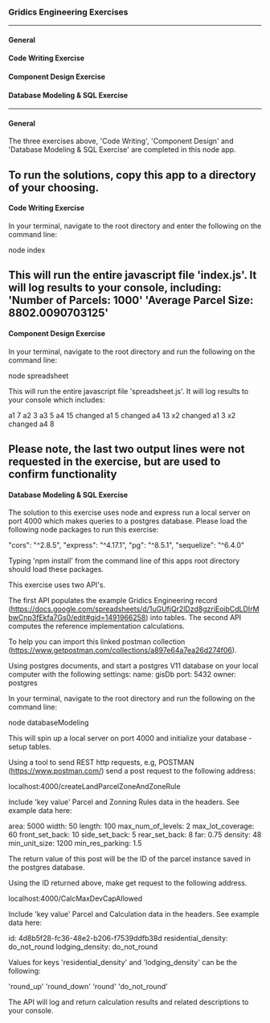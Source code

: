 ### Gridics Engineering Exercises
---
#### General
#### Code Writing Exercise
#### Component Design Exercise
#### Database Modeling & SQL Exercise
---

#### General
The three exercises above, 'Code Writing', 'Component Design' and 'Database Modeling & SQL Exercise' are completed in this node app.

To run the solutions, copy this app to a directory of your choosing.
---

#### Code Writing Exercise
In your terminal, navigate to the root directory and enter the following on the command line:

node index

This will run the entire javascript file 'index.js'.
It will log results to your console, including:
'Number of Parcels:  1000'
'Average Parcel Size:  8802.0090703125'
---

#### Component Design Exercise
In your terminal, navigate to the root directory and run the following on the command line:

node spreadsheet

This will run the entire javascript file 'spreadsheet.js'.
It will log results to your console which includes:

a1 7
a2 3
a3 5
a4 15
changed a1 5
changed a4 13
x2 changed a1 3
x2 changed a4 8

Please note, the last two output lines were not requested in the exercise, but are used to confirm functionality
---

#### Database Modeling & SQL Exercise

The solution to this exercise uses node and express run a local server on port 4000 which makes queries to a postgres database. Please load the following node packages to run this exercise:

"cors": "^2.8.5",
"express": "^4.17.1",
"pg": "^8.5.1",
"sequelize": "^6.4.0"

Typing 'npm install' from the command line of this apps root directory should load these packages.

This exercise uses two API's.

The first API populates the example Gridics Engineering record (https://docs.google.com/spreadsheets/d/1uGUfjQr2lDzd8gzriEoibCdLDIrMbwCnp3fEkfa7Gs0/edit#gid=1491966258) into tables. The second API computes the reference implementation calculations.

To help you can import this linked postman collection (https://www.getpostman.com/collections/a897e64a7ea26d274f06).

Using postgres documents, and start a postgres V11 database on your local computer with the following settings:
name: gisDb
port: 5432
owner: postgres

In your terminal, navigate to the root directory and run the following on the command line:

node databaseModeling

This will spin up a local server on port 4000 and initialize your database - setup tables.

Using a tool to send REST http requests, e.g, POSTMAN (https://www.postman.com/) send a post request to the following address:

localhost:4000/createLandParcelZoneAndZoneRule

Include 'key value' Parcel and Zonning Rules data in the headers. See example data here:

area: 5000
width: 50
length: 100
max_num_of_levels: 2
max_lot_coverage: 60
front_set_back: 10
side_set_back: 5
rear_set_back: 8
far: 0.75
density: 48
min_unit_size: 1200
min_res_parking: 1.5

The return value of this post will be the ID of the parcel instance saved in the postgres database.

Using the ID returned above, make get request to the following address.

localhost:4000/CalcMaxDevCapAllowed

Include 'key value' Parcel and Calculation data in the headers. See example data here:

id: 4d8b5f28-fc36-48e2-b206-f7539ddfb38d
residential_density: do_not_round
lodging_density: do_not_round

Values for keys 'residential_density' and 'lodging_density' can be the following:

'round_up'
'round_down'
'round'
'do_not_round'

The API will log and return calculation results and related descriptions to your console.
